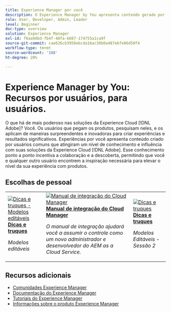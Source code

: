 ```yaml
---
title: Experience Manager por você
description: O Experience Manager by You apresenta conteúdo gerado por usuários, criado por pessoas comuns que atingiram um nível de expertise e influência com o seu conhecimento do Adobe Experience Manager.
role: User, Developer, Admin, Leader
level: Beginner
doc-type: overview
solution: Experience Manager
exl-id: f6aa9dbd-fb4f-40fa-b607-174755a1ca9f
source-git-commit: cae626cb3958ebcda16ac30b0a487ebfe06d50f4
workflow-type: tm+mt
source-wordcount: '188'
ht-degree: 20%

---
```


# Experience Manager by You: Recursos por usuários, para usuários.

O que há de mais poderoso nas soluções da Experience Cloud [!DNL Adobe]? Você. Os usuários que pegam os produtos, pesquisam neles, e os aplicam de maneiras surpreendentes e inovadoras para criar experiências e resultados significativos. Experiências por você apresenta conteúdo criado por usuários comuns que atingiram um nível de conhecimento e influência com suas soluções da Experience Cloud [!DNL Adobe]. Esse conhecimento ponto a ponto incentiva a colaboração e a descoberta, permitindo que você e qualquer outro usuário encontrem a inspiração necessária para elevar o nível da sua experiência com produtos.

<div id="recs-overview-body-1"></div>
<div id="recs-overview-body-2"></div>
<div id="recs-overview-body-3"></div>
<div id="recs-overview-body-4"></div>
<div id="recs-overview-body-5"></div>
<div id="recs-overview-body-6"></div>

<div id="staff-picks-section">

## Escolhas de pessoal

<table>
<tr>
  <td>
    <a href="/help/experience-manager/sites/expert-resources/champion-tips-1.md">
      <img alt="Dicas e truques - Modelos editáveis" src="https://video.tv.adobe.com/v/3409424?format=jpeg" />
    </a>
    <div>
      <a href="/help/experience-manager/sites/expert-resources/champion-tips-1.md">
    <strong>Dicas e truques</strong>
    </a>
    </div>
    <p>
    <em>Modelos editáveis</em>
    <p>
  </td>
  <td>
    <a href="/help/experience-manager/cloud-service/expert-resources/aem-champions/onboarding-playbook.md">
      <img alt="Manual de integração do Cloud Manager" src="https://video.tv.adobe.com/v/3419299?format=jpeg" />
    </a>
    <div>
      <a href="/help/experience-manager/cloud-service/expert-resources/aem-champions/onboarding-playbook.md">
    <strong>Manual de integração do Cloud Manager</strong>
    </a>
    </div>
    <p>
    <em>O manual de integração ajudará você a assumir o controle como um novo administrador e desenvolvedor do AEM as a Cloud Service.</em>
    <p>
  </td>
  <td>
    <a href="/help/experience-manager/sites/expert-resources/champion-tips-2.md">
      <img alt="Dicas e truques" src="https://video.tv.adobe.com/v/3439842?captions=por_br&format=jpeg" />
    </a>
    <div>
      <a href="/help/experience-manager/sites/expert-resources/champion-tips-2.md">
    <strong>Dicas e truques</strong>
    </a>
    </div>
    <p>
    <em>Modelos Editáveis - Sessão 2</em>
    <p>
  </td>
</tr>
</table>

</div>

## Recursos adicionais

* [Comunidades Experience Manager](https://experienceleaguecommunities.adobe.com/t5/adobe-experience-manager/ct-p/adobe-experience-manager-community?profile.language=pt)
* [Documentação do Experience Manager](https://experienceleague.adobe.com/docs/experience-manager-cloud-service.html?lang=pt-BR)
* [Tutoriais do Experience Manager](https://experienceleague.adobe.com/docs/experience-manager-learn/aem-tutorials/overview.html?lang=pt-BR)
* [Informações sobre o produto Experience Manager](https://business.adobe.com/br/products/experience-manager/adobe-experience-manager.html)
